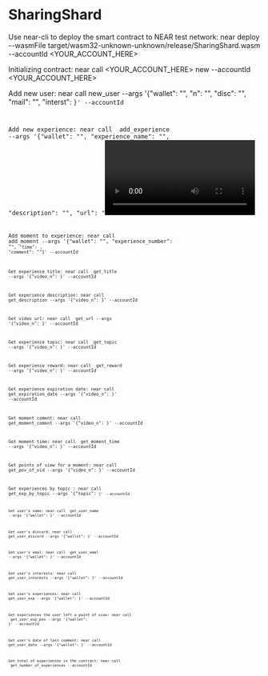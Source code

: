 # SharingShard

Use near-cli to deploy the smart contract to NEAR test network:
near deploy --wasmFile target/wasm32-unknown-unknown/release/SharingShard.wasm --accountId <YOUR_ACCOUNT_HERE>

Initializing contract:
near call <YOUR_ACCOUNT_HERE> new --accountId <YOUR_ACCOUNT_HERE>

Add new user:
near call <CONTRACT OWNER WALLET> new_user --args '{"wallet": "<USER WALLET>", "n": "<USER NAME>", "disc": "<USER DIRCORD>", "mail": "<USER EMAL>", "interst": <CODE NUMBER FOR USER ITERESTS>}' --accountId <CALLER WALLET>

Add new experience:
near call <CONTRACT OWNER WALLET> add_experience --args '{"wallet": "<USER WALLET>", "experience_name": "<NAME>", "description": "<EXPERIENCE DESCRIPTION>", "url": "<VIDEO URL>", "reward": <MOMENT REWARD>, "expire_date": <EXPIRATION DATE>, "topic": <CODE NUMBER FOR TOPIC OF VIDEO>}' --accountId <CALLER WALLET>

Add moment to experience:
near call <CONTRACT OWNER WALLET> add_moment --args '{"wallet": "<USER WALLET>", "experience_number": "<CODE NUMBER FOR THE EXPERIENCE>", "time": <TIME ON THE VIDEO>, "comment": "<MOMENT COMMENT>"}' --accountId <CALLER WALLET>

Get experience title:
near call <CONTRACT OWNER WALLET> get_title --args '{"video_n": <EXPERIENCE NUMBER>}' --accountId <CALLER WALLET>

Get experience description:
near call <CONTRACT OWNER WALLET> get_description --args '{"video_n": <EXPERIENCE NUMBER>}' --accountId <CALLER WALLET>

Get video url:
near call <CONTRACT OWNER WALLET> get_url --args '{"video_n": <EXPERIENCE NUMBER>}' --accountId <CALLER WALLET>

Get experience topic:
near call <CONTRACT OWNER WALLET> get_topic --args '{"video_n": <EXPERIENCE NUMBER>}' --accountId <CALLER WALLET>

Get experience reward:
near call <CONTRACT OWNER WALLET> get_reward --args '{"video_n": <EXPERIENCE NUMBER>}' --accountId <CALLER WALLET>

Get experience expiration date:
near call <CONTRACT OWNER WALLET> get_expiration_date --args '{"video_n": <EXPERIENCE NUMBER>}' --accountId <CALLER WALLET>

Get moment coment:
near call <CONTRACT OWNER WALLET> get_moment_coment --args '{"video_n": <EXPERIENCE NUMBER>}' --accountId <CALLER WALLET>

Get moment time:
near call <CONTRACT OWNER WALLET> get_moment_time --args '{"video_n": <EXPERIENCE NUMBER>}' --accountId <CALLER WALLET>

Get points of view for a moment:
near call <CONTRACT OWNER WALLET> get_pov_of_vid --args '{"video_n": <EXPERIENCE NUMBER>}' --accountId <CALLER WALLET>

Get experiences by topic :
near call <CONTRACT OWNER WALLET> get_exp_by_topic --args '{"topic": <CODE NUMBER OF TOPIC>}' --accountId <CALLER WALLET>

Get user's name:
near call <CONTRACT OWNER WALLET> get_user_name --args '{"wallet": <USER WALLET>}' --accountId <CALLER WALLET>

Get user's discord:
near call <CONTRACT OWNER WALLET> get_user_discord --args '{"wallet": <USER WALLET>}' --accountId <CALLER WALLET>

Get user's emal:
near call <CONTRACT OWNER WALLET> get_user_emal --args '{"wallet": <USER WALLET>}' --accountId <CALLER WALLET>

Get user's interests:
near call <CONTRACT OWNER WALLET> get_user_interests --args '{"wallet": <USER WALLET>}' --accountId <CALLER WALLET>

Get user's experiences:
near call <CONTRACT OWNER WALLET> get_user_exp --args '{"wallet": <USER WALLET>}' --accountId <CALLER WALLET>

Get experiences the user left a point of view:
near call <CONTRACT OWNER WALLET> get_user_exp_pov --args '{"wallet": <USER WALLET>}' --accountId <CALLER WALLET>

Get user's date of last comment:
near call <CONTRACT OWNER WALLET> get_user_date --args '{"wallet": <USER WALLET>}' --accountId <CALLER WALLET>

Get total of experiences in the contract:
near call <CONTRACT OWNER WALLET> get_number_of_experiences --accountId <CALLER WALLET>
